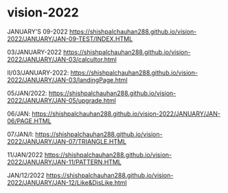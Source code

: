 # vision-2022
JANUARY'S 09-2022 
 https://shishpalchauhan288.github.io/vision-2022/JANUARY/JAN-09-TEST/INDEX.HTML
 
 
 03/JANUARY-2022  https://shishpalchauhan288.github.io/vision-2022/JANUARY/JAN-03/calcultor.html 
 
                   
II/03/JANUARY-2022:  https://shishpalchauhan288.github.io/vision-2022/JANUARY/JAN-03/landingPage.html
 
 
 
 05/JAN/2022:  https://shishpalchauhan288.github.io/vision-2022/JANUARY/JAN-05/upgrade.html
 
 
 06/JAN:      https://shishpalchauhan288.github.io/vision-2022/JANUARY/JAN-06/PAGE.HTML
 
 07/JAN/I:    https://shishpalchauhan288.github.io/vision-2022/JANUARY/JAN-07/TRIANGLE.HTML
 
 
 
 
 
 11/JAN/2022  https://shishpalchauhan288.github.io/vision-2022/JANUARY/JAN-11/PATTERN.HTML




JAN/12/2022    https://shishpalchauhan288.github.io/vision-2022/JANUARY/JAN-12/Like&DisLike.html
